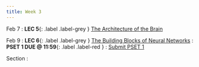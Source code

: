 ```yaml
---
title: Week 3
---
```


Feb 7
: **LEC 5**{: .label .label-grey } [The Architecture of the Brain](#)

Feb 9
:  **LEC 6**{: .label .label-grey } [The Building Blocks of Neural Networks](#)
:  **PSET 1 DUE @ 11:59**{: .label .label-red } 
    : [Submit PSET 1](https://canvas.harvard.edu/courses/97916/assignments/532854)

Section
: 
